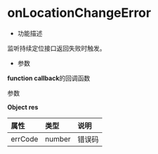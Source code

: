 # onLocationChangeError

- 功能描述

监听持续定位接口返回失败时触发。

- 参数

**function callback**的回调函数

参数

**Object res**

| 属性    | 类型   | 说明   |
| :------ | :----- | :----- |
| errCode | number | 错误码 |